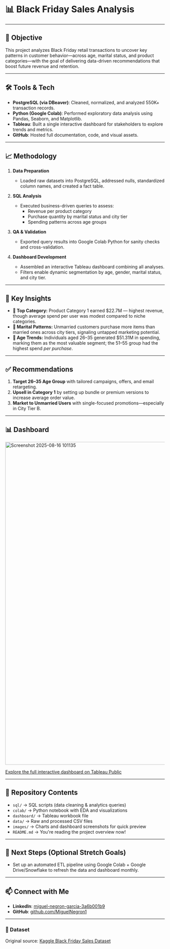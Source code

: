 # 📊 Black Friday Sales Analysis

---

## 🎯 Objective
This project analyzes Black Friday retail transactions to uncover key patterns in customer behavior—across age, marital status, and product categories—with the goal of delivering data-driven recommendations that boost future revenue and retention.

---

## 🛠️ Tools & Tech
- **PostgreSQL (via DBeaver)**: Cleaned, normalized, and analyzed 550K+ transaction records.
- **Python (Google Colab)**: Performed exploratory data analysis using Pandas, Seaborn, and Matplotlib.
- **Tableau**: Built a single interactive dashboard for stakeholders to explore trends and metrics.
- **GitHub**: Hosted full documentation, code, and visual assets.

---

## 📈 Methodology
1. **Data Preparation**  
   - Loaded raw datasets into PostgreSQL, addressed nulls, standardized column names, and created a fact table.

2. **SQL Analysis**  
   - Executed business-driven queries to assess:
     - Revenue per product category
     - Purchase quantity by marital status and city tier
     - Spending patterns across age groups

3. **QA & Validation**  
   - Exported query results into Google Colab Python for sanity checks and cross-validation.

4. **Dashboard Development**  
   - Assembled an interactive Tableau dashboard combining all analyses.
   - Filters enable dynamic segmentation by age, gender, marital status, and city tier.

---

## 🔎 Key Insights
- **👑 Top Category:** Product Category 1 earned $22.7M — highest revenue, though average spend per user was modest compared to niche categories.
- **👫 Marital Patterns:** Unmarried customers purchase more items than married ones across city tiers, signaling untapped marketing potential.
- **🎯 Age Trends:** Individuals aged 26–35 generated $51.31M in spending, marking them as the most valuable segment; the 51–55 group had the highest spend *per purchase*.

---

## ✅ Recommendations
1. **Target 26–35 Age Group** with tailored campaigns, offers, and email retargeting.
2. **Upsell in Category 1** by setting up bundle or premium versions to increase average order value.
3. **Market to Unmarried Users** with single-focused promotions—especially in City Tier B.

---

## 📊 Dashboard
<img width="2453" height="1016" alt="Screenshot 2025-08-16 101135" src="https://github.com/user-attachments/assets/19e45685-4392-415e-83ae-c9bc3539205d" />

[Explore the full interactive dashboard on Tableau Public](https://public.tableau.com/app/profile/miguel.negron/viz/Black__Friday_Sales_Dataset/Dashboard1)

---

## 📂 Repository Contents
- `sql/` → SQL scripts (data cleaning & analytics queries)
- `colab/` → Python notebook with EDA and visualizations
- `dashboard/` → Tableau workbook file
- `data/` → Raw and processed CSV files
- `images/` → Charts and dashboard screenshots for quick preview
- `README.md` → You're reading the project overview now!

---

## 🚀 Next Steps (Optional Stretch Goals)
- Set up an automated ETL pipeline using Google Colab + Google Drive/Snowflake to refresh the data and dashboard monthly.

---

## 📫 Connect with Me
- **LinkedIn**: [miguel-negron-garcia-3a6b001b9](https://www.linkedin.com/in/miguel-negron-garcia-3a6b001b9/)  
- **GitHub**: [github.com/MiguelNegron1](https://github.com/MiguelNegron1)

---

### 📌 Dataset
Original source: [Kaggle Black Friday Sales Dataset]([https://www.kaggle.com/datasets/sdolezel/black-friday](https://www.kaggle.com/datasets/rajeshrampure/black-friday-sale))
